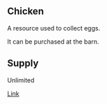 ## Chicken

A resource used to collect eggs.

It can be purchased at the barn.

## Supply

Unlimited

[Link](https://docs.sunflower-land.com/player-guides/raising-animals/chickens)
